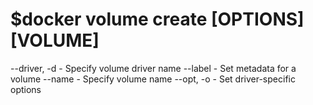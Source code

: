 # $docker volume create [OPTIONS] [VOLUME]

--driver, -d - Specify volume driver name
--label - Set metadata for a volume
--name - Specify volume name
--opt, -o - Set driver-specific options

